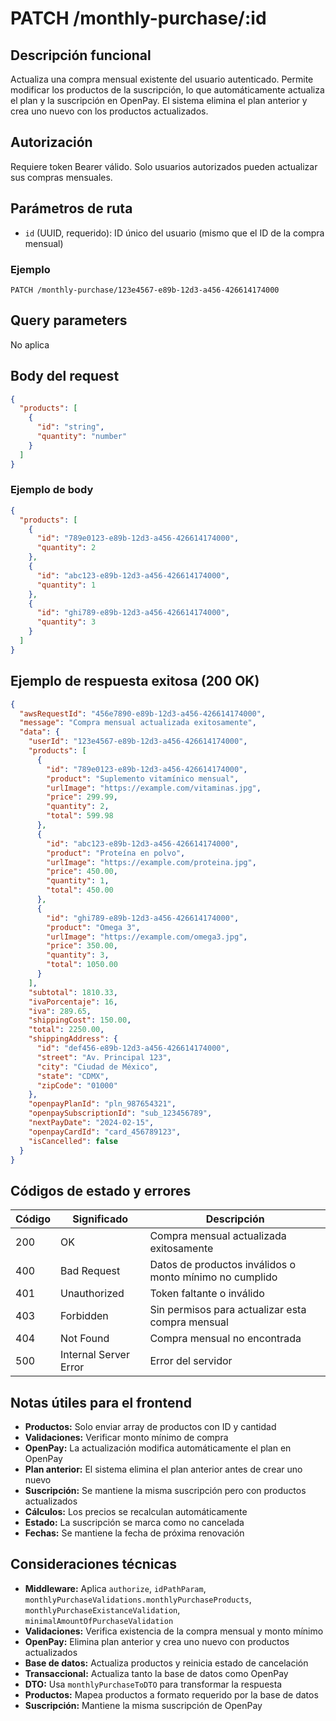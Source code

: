 # PATCH /monthly-purchase/:id

## Descripción funcional

Actualiza una compra mensual existente del usuario autenticado. Permite modificar los productos de la suscripción, lo que automáticamente actualiza el plan y la suscripción en OpenPay. El sistema elimina el plan anterior y crea uno nuevo con los productos actualizados.

## Autorización

Requiere token Bearer válido. Solo usuarios autorizados pueden actualizar sus compras mensuales.

## Parámetros de ruta

- `id` (UUID, requerido): ID único del usuario (mismo que el ID de la compra mensual)

### Ejemplo
```
PATCH /monthly-purchase/123e4567-e89b-12d3-a456-426614174000
```

## Query parameters

No aplica

## Body del request

```json
{
  "products": [
    {
      "id": "string",
      "quantity": "number"
    }
  ]
}
```

### Ejemplo de body

```json
{
  "products": [
    {
      "id": "789e0123-e89b-12d3-a456-426614174000",
      "quantity": 2
    },
    {
      "id": "abc123-e89b-12d3-a456-426614174000",
      "quantity": 1
    },
    {
      "id": "ghi789-e89b-12d3-a456-426614174000",
      "quantity": 3
    }
  ]
}
```

## Ejemplo de respuesta exitosa (200 OK)

```json
{
  "awsRequestId": "456e7890-e89b-12d3-a456-426614174000",
  "message": "Compra mensual actualizada exitosamente",
  "data": {
    "userId": "123e4567-e89b-12d3-a456-426614174000",
    "products": [
      {
        "id": "789e0123-e89b-12d3-a456-426614174000",
        "product": "Suplemento vitamínico mensual",
        "urlImage": "https://example.com/vitaminas.jpg",
        "price": 299.99,
        "quantity": 2,
        "total": 599.98
      },
      {
        "id": "abc123-e89b-12d3-a456-426614174000",
        "product": "Proteína en polvo",
        "urlImage": "https://example.com/proteina.jpg",
        "price": 450.00,
        "quantity": 1,
        "total": 450.00
      },
      {
        "id": "ghi789-e89b-12d3-a456-426614174000",
        "product": "Omega 3",
        "urlImage": "https://example.com/omega3.jpg",
        "price": 350.00,
        "quantity": 3,
        "total": 1050.00
      }
    ],
    "subtotal": 1810.33,
    "ivaPorcentaje": 16,
    "iva": 289.65,
    "shippingCost": 150.00,
    "total": 2250.00,
    "shippingAddress": {
      "id": "def456-e89b-12d3-a456-426614174000",
      "street": "Av. Principal 123",
      "city": "Ciudad de México",
      "state": "CDMX",
      "zipCode": "01000"
    },
    "openpayPlanId": "pln_987654321",
    "openpaySubscriptionId": "sub_123456789",
    "nextPayDate": "2024-02-15",
    "openpayCardId": "card_456789123",
    "isCancelled": false
  }
}
```

## Códigos de estado y errores

| Código | Significado | Descripción |
|--------|-------------|-------------|
| 200 | OK | Compra mensual actualizada exitosamente |
| 400 | Bad Request | Datos de productos inválidos o monto mínimo no cumplido |
| 401 | Unauthorized | Token faltante o inválido |
| 403 | Forbidden | Sin permisos para actualizar esta compra mensual |
| 404 | Not Found | Compra mensual no encontrada |
| 500 | Internal Server Error | Error del servidor |

## Notas útiles para el frontend

- **Productos:** Solo enviar array de productos con ID y cantidad
- **Validaciones:** Verificar monto mínimo de compra
- **OpenPay:** La actualización modifica automáticamente el plan en OpenPay
- **Plan anterior:** El sistema elimina el plan anterior antes de crear uno nuevo
- **Suscripción:** Se mantiene la misma suscripción pero con productos actualizados
- **Cálculos:** Los precios se recalculan automáticamente
- **Estado:** La suscripción se marca como no cancelada
- **Fechas:** Se mantiene la fecha de próxima renovación

## Consideraciones técnicas

- **Middleware:** Aplica `authorize`, `idPathParam`, `monthlyPurchaseValidations.monthlyPurchaseProducts`, `monthlyPurchaseExistanceValidation`, `minimalAmountOfPurchaseValidation`
- **Validaciones:** Verifica existencia de la compra mensual y monto mínimo
- **OpenPay:** Elimina plan anterior y crea uno nuevo con productos actualizados
- **Base de datos:** Actualiza productos y reinicia estado de cancelación
- **Transaccional:** Actualiza tanto la base de datos como OpenPay
- **DTO:** Usa `monthlyPurchaseToDTO` para transformar la respuesta
- **Productos:** Mapea productos a formato requerido por la base de datos
- **Suscripción:** Mantiene la misma suscripción de OpenPay
